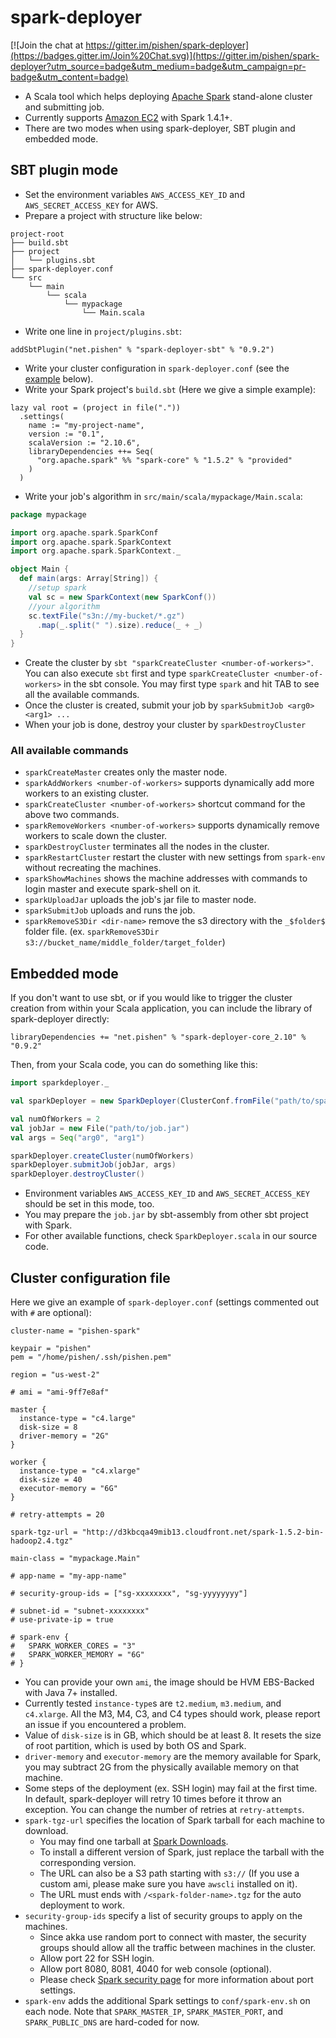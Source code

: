 # spark-deployer

[![Join the chat at https://gitter.im/pishen/spark-deployer](https://badges.gitter.im/Join%20Chat.svg)](https://gitter.im/pishen/spark-deployer?utm_source=badge&utm_medium=badge&utm_campaign=pr-badge&utm_content=badge)
* A Scala tool which helps deploying [Apache Spark](http://spark.apache.org/) stand-alone cluster and submitting job.
* Currently supports [Amazon EC2](http://aws.amazon.com/ec2/) with Spark 1.4.1+.
* There are two modes when using spark-deployer, SBT plugin and embedded mode.

## SBT plugin mode
* Set the environment variables `AWS_ACCESS_KEY_ID` and `AWS_SECRET_ACCESS_KEY` for AWS.
* Prepare a project with structure like below:
```
project-root
├── build.sbt
├── project
│   └── plugins.sbt
├── spark-deployer.conf
└── src
    └── main
        └── scala
            └── mypackage
                └── Main.scala
```
* Write one line in `project/plugins.sbt`:
```
addSbtPlugin("net.pishen" % "spark-deployer-sbt" % "0.9.2")
```
* Write your cluster configuration in `spark-deployer.conf` (see the [example](#cluster-configuration-file) below).
* Write your Spark project's `build.sbt` (Here we give a simple example):
```
lazy val root = (project in file("."))
  .settings(
    name := "my-project-name",
    version := "0.1",
    scalaVersion := "2.10.6",
    libraryDependencies ++= Seq(
      "org.apache.spark" %% "spark-core" % "1.5.2" % "provided"
    )
  )
```
* Write your job's algorithm in `src/main/scala/mypackage/Main.scala`:
```scala
package mypackage

import org.apache.spark.SparkConf
import org.apache.spark.SparkContext
import org.apache.spark.SparkContext._

object Main {
  def main(args: Array[String]) {
    //setup spark
    val sc = new SparkContext(new SparkConf())
    //your algorithm
    sc.textFile("s3n://my-bucket/*.gz")
      .map(_.split(" ").size).reduce(_ + _)
  }
}
```
* Create the cluster by `sbt "sparkCreateCluster <number-of-workers>"`. You can also execute `sbt` first and type `sparkCreateCluster <number-of-workers>` in the sbt console. You may first type `spark` and hit TAB to see all the available commands.
* Once the cluster is created, submit your job by `sparkSubmitJob <arg0> <arg1> ...`
* When your job is done, destroy your cluster by `sparkDestroyCluster`

### All available commands
* `sparkCreateMaster` creates only the master node.
* `sparkAddWorkers <number-of-workers>` supports dynamically add more workers to an existing cluster.
* `sparkCreateCluster <number-of-workers>` shortcut command for the above two commands.
* `sparkRemoveWorkers <number-of-workers>` supports dynamically remove workers to scale down the cluster.
* `sparkDestroyCluster` terminates all the nodes in the cluster.
* `sparkRestartCluster` restart the cluster with new settings from `spark-env` without recreating the machines.
* `sparkShowMachines` shows the machine addresses with commands to login master and execute spark-shell on it.
* `sparkUploadJar` uploads the job's jar file to master node.
* `sparkSubmitJob` uploads and runs the job.
* `sparkRemoveS3Dir <dir-name>` remove the s3 directory with the `_$folder$` folder file. (ex. `sparkRemoveS3Dir s3://bucket_name/middle_folder/target_folder`)

## Embedded mode
If you don't want to use sbt, or if you would like to trigger the cluster creation from within your Scala application, you can include the library of spark-deployer directly:
```
libraryDependencies += "net.pishen" % "spark-deployer-core_2.10" % "0.9.2"
```
Then, from your Scala code, you can do something like this:
```scala
import sparkdeployer._

val sparkDeployer = new SparkDeployer(ClusterConf.fromFile("path/to/spark-deployer.conf"))

val numOfWorkers = 2
val jobJar = new File("path/to/job.jar")
val args = Seq("arg0", "arg1")

sparkDeployer.createCluster(numOfWorkers)
sparkDeployer.submitJob(jobJar, args)
sparkDeployer.destroyCluster()
```

* Environment variables `AWS_ACCESS_KEY_ID` and `AWS_SECRET_ACCESS_KEY` should be set in this mode, too.
* You may prepare the `job.jar` by sbt-assembly from other sbt project with Spark.
* For other available functions, check `SparkDeployer.scala` in our source code.

## Cluster configuration file
Here we give an example of `spark-deployer.conf` (settings commented out with `#` are optional):
```
cluster-name = "pishen-spark"

keypair = "pishen"
pem = "/home/pishen/.ssh/pishen.pem"

region = "us-west-2"

# ami = "ami-9ff7e8af"

master {
  instance-type = "c4.large"
  disk-size = 8
  driver-memory = "2G"
}

worker {
  instance-type = "c4.xlarge"
  disk-size = 40
  executor-memory = "6G"
}

# retry-attempts = 20

spark-tgz-url = "http://d3kbcqa49mib13.cloudfront.net/spark-1.5.2-bin-hadoop2.4.tgz"

main-class = "mypackage.Main"

# app-name = "my-app-name"

# security-group-ids = ["sg-xxxxxxxx", "sg-yyyyyyyy"]

# subnet-id = "subnet-xxxxxxxx"
# use-private-ip = true

# spark-env {
#   SPARK_WORKER_CORES = "3"
#   SPARK_WORKER_MEMORY = "6G"
# }
```
* You can provide your own `ami`, the image should be HVM EBS-Backed with Java 7+ installed.
* Currently tested `instance-type`s are `t2.medium`, `m3.medium`, and `c4.xlarge`. All the M3, M4, C3, and C4 types should work, please report an issue if you encountered a problem.
* Value of `disk-size` is in GB, which should be at least 8. It resets the size of root partition, which is used by both OS and Spark.
* `driver-memory` and `executor-memory` are the memory available for Spark, you may subtract 2G from the physically available memory on that machine.
* Some steps of the deployment (ex. SSH login) may fail at the first time. In default, spark-deployer will retry 10 times before it throw an exception. You can change the number of retries at `retry-attempts`.
* `spark-tgz-url` specifies the location of Spark tarball for each machine to download.
  * You may find one tarball at [Spark Downloads](http://spark.apache.org/downloads.html).
  * To install a different version of Spark, just replace the tarball with the corresponding version.
  * The URL can also be a S3 path starting with `s3://` (If you use a custom ami, please make sure you have `awscli` installed on it).
  * The URL must ends with `/<spark-folder-name>.tgz` for the auto deployment to work.
* `security-group-ids` specify a list of security groups to apply on the machines.
  * Since akka use random port to connect with master, the security groups should allow all the traffic between machines in the cluster.
  * Allow port 22 for SSH login.
  * Allow port 8080, 8081, 4040 for web console (optional).
  * Please check [Spark security page](http://spark.apache.org/docs/latest/security.html#configuring-ports-for-network-security) for more information about port settings.
* `spark-env` adds the additional Spark settings to `conf/spark-env.sh` on each node. Note that `SPARK_MASTER_IP`, `SPARK_MASTER_PORT`, and `SPARK_PUBLIC_DNS` are hard-coded for now.
